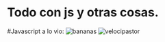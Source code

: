 # Todo con js y otras cosas.

#Javascript a lo vio:
![bananas](https://user-images.githubusercontent.com/49854117/111106613-275afc80-8534-11eb-8e2e-ea217f38948a.jpg)
![velocipastor](https://user-images.githubusercontent.com/49854117/112586051-d374d100-8dd9-11eb-94e4-affe9c155221.jpg)
